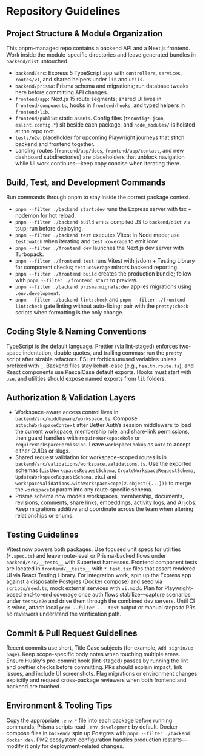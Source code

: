 # Repository Guidelines

## Project Structure & Module Organization
This pnpm-managed repo contains a backend API and a Next.js frontend. Work inside the module-specific directories and leave generated bundles in `backend/dist` untouched.
- `backend/src`: Express 5 TypeScript app with `controllers`, `services`, `routes/v1`, and shared helpers under `lib` and `utils`.
- `backend/prisma`: Prisma schema and migrations; run database tweaks here before committing API changes.
- `frontend/app`: Next.js 15 route segments; shared UI lives in `frontend/components`, hooks in `frontend/hooks`, and typed helpers in `frontend/lib`.
- `frontend/public`: static assets. Config files (`tsconfig*.json`, `eslint.config.*`) sit beside each package, and `node_modules/` is hoisted at the repo root.
- `tests/e2e`: placeholder for upcoming Playwright journeys that stitch backend and frontend together.
- Landing routes (`frontend/app/docs`, `frontend/app/contact`, and new dashboard subdirectories) are placeholders that unblock navigation while UI work continues—keep copy concise when iterating there.

## Build, Test, and Development Commands
Run commands through pnpm to stay inside the correct package context.
- `pnpm --filter ./backend start:dev` runs the Express server with tsx + nodemon for hot reload.
- `pnpm --filter ./backend build` emits compiled JS to `backend/dist` via tsup; run before deploying.
- `pnpm --filter ./backend test` executes Vitest in Node mode; use `test:watch` when iterating and `test:coverage` to emit lcov.
- `pnpm --filter ./frontend dev` launches the Next.js dev server with Turbopack.
- `pnpm --filter ./frontend test` runs Vitest with jsdom + Testing Library for component checks; `test:coverage` mirrors backend reporting.
- `pnpm --filter ./frontend build` creates the production bundle; follow with `pnpm --filter ./frontend start` to preview.
- `pnpm --filter ./backend prisma:migrate:dev` applies migrations using `.env.development`.
- `pnpm --filter ./backend lint:check` and `pnpm --filter ./frontend lint:check` gate linting without auto-fixing; pair with the `pretty:check` scripts when formatting is the only change.

## Coding Style & Naming Conventions
TypeScript is the default language. Prettier (via lint-staged) enforces two-space indentation, double quotes, and trailing commas; run the `pretty` script after sizable refactors. ESLint forbids unused variables unless prefixed with `_`. Backend files stay kebab-case (e.g., `health.route.ts`), and React components use PascalCase default exports. Hooks must start with `use`, and utilities should expose named exports from `lib` folders.

## Authorization & Validation Layers
- Workspace-aware access control lives in `backend/src/middleware/workspace.ts`. Compose `attachWorkspaceContext` after Better Auth’s session middleware to load the current workspace, membership role, and share-link permissions, then guard handlers with `requireWorkspaceRole` or `requireWorkspacePermission`. Leave `workspaceLookup` as `auto` to accept either CUIDs or slugs.
- Shared request validation for workspace-scoped routes is in `backend/src/validations/workspace.validations.ts`. Use the exported schemas (`ListWorkspacesRequestSchema`, `CreateWorkspaceRequestSchema`, `UpdateWorkspaceRequestSchema`, etc.) and `workspaceValidations.withWorkspaceScope(z.object({...}))` to merge the `workspaceId` param into any route-specific schema.
- Prisma schema now models workspaces, membership, documents, revisions, comments, share links, embeddings, activity logs, and AI jobs. Keep migrations additive and coordinate across the team when altering relationships or enums.

## Testing Guidelines
Vitest now powers both packages. Use focused unit specs for utilities (`*.spec.ts`) and leave route-level or Prisma-backed flows under `backend/src/__tests__` with Supertest harnesses. Frontend component tests are located in `frontend/__tests__` with `*.test.tsx` files that assert rendered UI via React Testing Library. For integration work, spin up the Express app against a disposable Postgres (Docker compose) and seed via `scripts/seed.ts`; mock external services with `vi.mock`. Plan for Playwright-based end-to-end coverage once auth flows stabilize—capture scenarios under `tests/e2e` and drive them through the combined dev servers. Until CI is wired, attach local `pnpm --filter ... test` output or manual steps to PRs so reviewers understand the verification path.

## Commit & Pull Request Guidelines
Recent commits use short, Title Case subjects (for example, `Add signin/up page`). Keep scope-specific body notes when touching multiple areas. Ensure Husky's pre-commit hook (lint-staged) passes by running the lint and prettier checks before committing. PRs should explain impact, link issues, and include UI screenshots. Flag migrations or environment changes explicitly and request cross-package reviewers when both frontend and backend are touched.

## Environment & Tooling Tips
Copy the appropriate `.env.*` file into each package before running commands; Prisma scripts read `.env.development` by default. Docker compose files in `backend/` spin up Postgres with `pnpm --filter ./backend docker:dev`. PM2 ecosystem configuration handles production restarts—modify it only for deployment-related changes.
